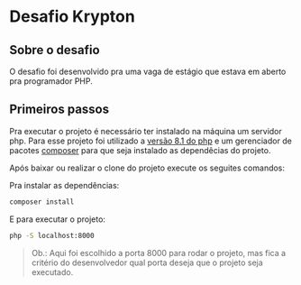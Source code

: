# Desafio Krypton

## Sobre o desafio

O desafio foi desenvolvido pra uma vaga de estágio que estava em aberto pra programador
PHP.

## Primeiros passos

Pra executar o projeto é necessário ter instalado na máquina um servidor php. Para esse projeto foi 
utilizado a [versão 8.1 do php](https://www.php.net/downloads.php) e um gerenciador de pacotes [composer](https://getcomposer.org/download/) para que seja instalado as
dependêcias do projeto.

Após baixar ou realizar o clone do projeto execute os seguites comandos:

Pra instalar as dependências:

``` bash
composer install
```

E para executar o projeto:

``` bash
php -S localhost:8000
```

> Ob.: Aqui foi escolhido a porta 8000 para rodar o projeto, mas fica a critério do desenvolvedor qual porta deseja que o projeto seja executado.